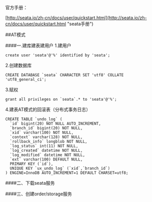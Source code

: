 官方手册：

[http://seata.io/zh-cn/docs/user/quickstart.html](http://seata.io/zh-cn/docs/user/quickstart.html "seata手册")

##AT模式

####一.建库建表建用户
1.建用户

	create user 'seata'@'%' identified by 'seata';

2.创建数据库

	CREATE DATABASE `seata` CHARACTER SET 'utf8' COLLATE 'utf8_general_ci';

3.赋权

	grant all privileges on `seata`.* to 'seata'@'%';

4.建表AT模式的回滚表（分布式事务日志）

	CREATE TABLE `undo_log` (
	  `id` bigint(20) NOT NULL AUTO_INCREMENT,
	  `branch_id` bigint(20) NOT NULL,
	  `xid` varchar(100) NOT NULL,
	  `context` varchar(128) NOT NULL,
	  `rollback_info` longblob NOT NULL,
	  `log_status` int(11) NOT NULL,
	  `log_created` datetime NOT NULL,
	  `log_modified` datetime NOT NULL,
	  `ext` varchar(100) DEFAULT NULL,
	  PRIMARY KEY (`id`),
	  UNIQUE KEY `ux_undo_log` (`xid`,`branch_id`)
	) ENGINE=InnoDB AUTO_INCREMENT=1 DEFAULT CHARSET=utf8;

####二、下载seata服务


####三、创建order/storage服务

